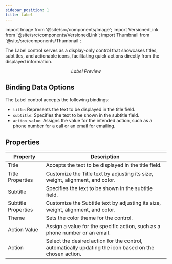 ```yaml
---
sidebar_position: 1
title: Label 
---
```

import Image from '@site/src/components/Image';
import VersionedLink from '@site/src/components/VersionedLink';
import Thumbnail from '@site/src/components/Thumbnail';

The Label control serves as a display-only control that showcases titles, subtitles, and actionable icons, facilitating quick actions directly from the displayed information.

<figure>
  <Thumbnail src="/img/reference/controls/label/preview.png" alt="Label Preview" />
  <figcaption align="center"><i>Label Preview</i></figcaption>
</figure>

## Binding Data Options

The Label control accepts the following bindings:

- `title`: Represents the text to be displayed in the title field.
- `subtitle`: Specifies the text to be shown in the subtitle field.
- `action_value`: Assigns the value for the intended action, such as a phone number for a call or an email for emailing.

## Properties


| Property           | Description                                                                                          |
|--------------------|------------------------------------------------------------------------------------------------------|
| Title              | Accepts the text to be displayed in the title field.                                                  |
| Title Properties   | Customize the Title text by adjusting its size, weight, alignment, and color.                         |
| Subtitle           | Specifies the text to be shown in the subtitle field.                                                  |
| Subtitle Properties| Customize the Subtitle text by adjusting its size, weight, alignment, and color.                      |
| Theme              | Sets the color theme for the control.                                                                  |
| Action Value       | Assign a value for the specific action, such as a phone number or an email.                            |
| Action             | Select the desired action for the control, automatically updating the icon based on the chosen action.|



